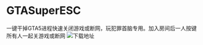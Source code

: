 # GTASuperESC
一键干掉GTA5进程快速关闭游戏或断网，玩犯罪首脑专用。加入房间后一人按键所有人一起关游戏或断网
![下载地址](https://wgzeyu.github.io/GTASuperESC/releases.jpg)
